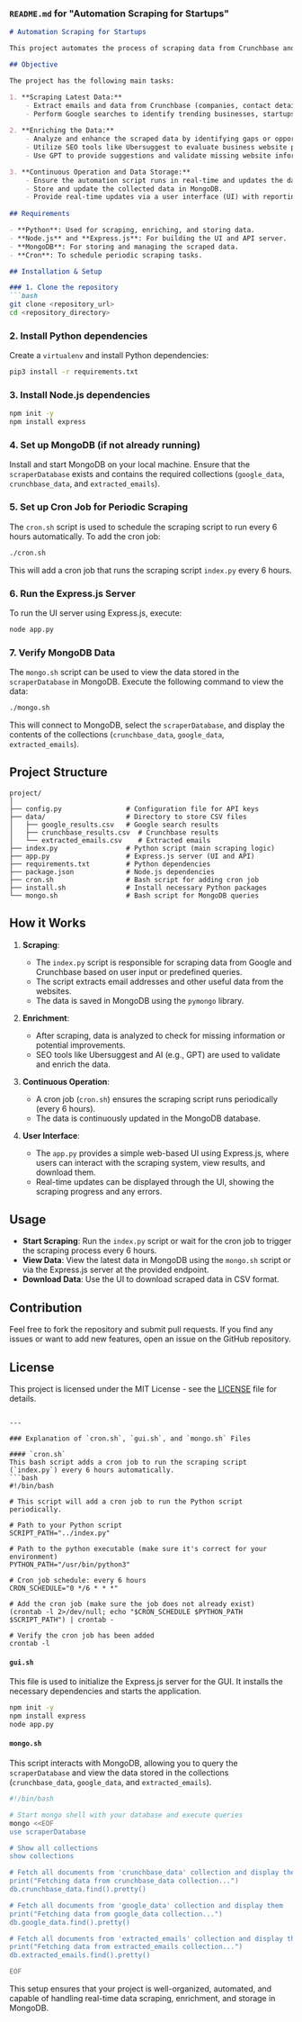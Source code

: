 ### `README.md` for "Automation Scraping for Startups"

```markdown
# Automation Scraping for Startups

This project automates the process of scraping data from Crunchbase and Google to extract valuable information for businesses, influencers, creators, or visionaries. The scraped data is then enriched, stored, and continuously updated in real-time for easy access and analysis.

## Objective

The project has the following main tasks:

1. **Scraping Latest Data:**
    - Extract emails and data from Crunchbase (companies, contact details).
    - Perform Google searches to identify trending businesses, startups, or creators.
    
2. **Enriching the Data:**
    - Analyze and enhance the scraped data by identifying gaps or opportunities for businesses.
    - Utilize SEO tools like Ubersuggest to evaluate business website performance.
    - Use GPT to provide suggestions and validate missing website information or potential improvement areas.

3. **Continuous Operation and Data Storage:**
    - Ensure the automation script runs in real-time and updates the data continuously.
    - Store and update the collected data in MongoDB.
    - Provide real-time updates via a user interface (UI) with reporting tools and dashboards.
  
## Requirements

- **Python**: Used for scraping, enriching, and storing data.
- **Node.js** and **Express.js**: For building the UI and API server.
- **MongoDB**: For storing and managing the scraped data.
- **Cron**: To schedule periodic scraping tasks.

## Installation & Setup

### 1. Clone the repository
```bash
git clone <repository_url>
cd <repository_directory>
```

### 2. Install Python dependencies
Create a `virtualenv` and install Python dependencies:
```bash
pip3 install -r requirements.txt
```

### 3. Install Node.js dependencies
```bash
npm init -y
npm install express
```

### 4. Set up MongoDB (if not already running)
Install and start MongoDB on your local machine. Ensure that the `scraperDatabase` exists and contains the required collections (`google_data`, `crunchbase_data`, and `extracted_emails`).

### 5. Set up Cron Job for Periodic Scraping
The `cron.sh` script is used to schedule the scraping script to run every 6 hours automatically. To add the cron job:
```bash
./cron.sh
```

This will add a cron job that runs the scraping script `index.py` every 6 hours.

### 6. Run the Express.js Server
To run the UI server using Express.js, execute:
```bash
node app.py
```

### 7. Verify MongoDB Data
The `mongo.sh` script can be used to view the data stored in the `scraperDatabase` in MongoDB. Execute the following command to view the data:
```bash
./mongo.sh
```

This will connect to MongoDB, select the `scraperDatabase`, and display the contents of the collections (`crunchbase_data`, `google_data`, `extracted_emails`).

## Project Structure

```
project/
│
├── config.py                # Configuration file for API keys
├── data/                    # Directory to store CSV files
│   ├── google_results.csv   # Google search results
│   ├── crunchbase_results.csv  # Crunchbase results
│   └── extracted_emails.csv    # Extracted emails
├── index.py                 # Python script (main scraping logic)
├── app.py                   # Express.js server (UI and API)
├── requirements.txt         # Python dependencies
├── package.json             # Node.js dependencies
├── cron.sh                  # Bash script for adding cron job
├── install.sh               # Install necessary Python packages
└── mongo.sh                 # Bash script for MongoDB queries
```

## How it Works

1. **Scraping**:
    - The `index.py` script is responsible for scraping data from Google and Crunchbase based on user input or predefined queries.
    - The script extracts email addresses and other useful data from the websites.
    - The data is saved in MongoDB using the `pymongo` library.

2. **Enrichment**:
    - After scraping, data is analyzed to check for missing information or potential improvements.
    - SEO tools like Ubersuggest and AI (e.g., GPT) are used to validate and enrich the data.

3. **Continuous Operation**:
    - A cron job (`cron.sh`) ensures the scraping script runs periodically (every 6 hours).
    - The data is continuously updated in the MongoDB database.

4. **User Interface**:
    - The `app.py` provides a simple web-based UI using Express.js, where users can interact with the scraping system, view results, and download them.
    - Real-time updates can be displayed through the UI, showing the scraping progress and any errors.

## Usage

- **Start Scraping**: Run the `index.py` script or wait for the cron job to trigger the scraping process every 6 hours.
- **View Data**: View the latest data in MongoDB using the `mongo.sh` script or via the Express.js server at the provided endpoint.
- **Download Data**: Use the UI to download scraped data in CSV format.

## Contribution

Feel free to fork the repository and submit pull requests. If you find any issues or want to add new features, open an issue on the GitHub repository.

## License

This project is licensed under the MIT License - see the [LICENSE](LICENSE) file for details.
```

---

### Explanation of `cron.sh`, `gui.sh`, and `mongo.sh` Files

#### `cron.sh`
This bash script adds a cron job to run the scraping script (`index.py`) every 6 hours automatically.
```bash
#!/bin/bash

# This script will add a cron job to run the Python script periodically.

# Path to your Python script
SCRIPT_PATH="../index.py"

# Path to the python executable (make sure it's correct for your environment)
PYTHON_PATH="/usr/bin/python3"

# Cron job schedule: every 6 hours
CRON_SCHEDULE="0 */6 * * *"

# Add the cron job (make sure the job does not already exist)
(crontab -l 2>/dev/null; echo "$CRON_SCHEDULE $PYTHON_PATH $SCRIPT_PATH") | crontab -

# Verify the cron job has been added
crontab -l
```

#### `gui.sh`
This file is used to initialize the Express.js server for the GUI. It installs the necessary dependencies and starts the application.
```bash
npm init -y
npm install express
node app.py
```

#### `mongo.sh`
This script interacts with MongoDB, allowing you to query the `scraperDatabase` and view the data stored in the collections (`crunchbase_data`, `google_data`, and `extracted_emails`).
```bash
#!/bin/bash

# Start mongo shell with your database and execute queries
mongo <<EOF
use scraperDatabase

# Show all collections
show collections

# Fetch all documents from 'crunchbase_data' collection and display them
print("Fetching data from crunchbase_data collection...")
db.crunchbase_data.find().pretty()

# Fetch all documents from 'google_data' collection and display them
print("Fetching data from google_data collection...")
db.google_data.find().pretty()

# Fetch all documents from 'extracted_emails' collection and display them
print("Fetching data from extracted_emails collection...")
db.extracted_emails.find().pretty()

EOF
```

This setup ensures that your project is well-organized, automated, and capable of handling real-time data scraping, enrichment, and storage in MongoDB.